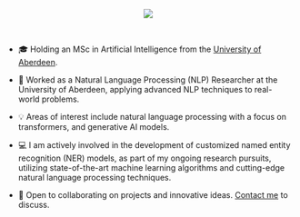 <p align="center">
<a href="https://github.com/OthmanMohammad">
    <img src="https://readme-typing-svg.demolab.com?font=Fira+Code&weight=600&size=40&duration=2500&color=11F7BF&center=true&multiline=true&repeat=false&width=1050&height=175&lines=Mohammad+Othman;Machine+Learning+Engineer+%7C+NLP+Researcher;Software+Engineer" />
</a>
</p>

<br/>
</p>

* 🎓 Holding an MSc in Artificial Intelligence from the [University of Aberdeen](https://www.abdn.ac.uk/research/explore/data-ai-572.php).

* 📖 Worked as a Natural Language Processing (NLP) Researcher at the University of Aberdeen, applying advanced NLP techniques to real-world problems.

* 💡 Areas of interest include natural language processing with a focus on transformers, and generative AI models.

* 💻 I am actively involved in the development of customized named entity recognition (NER) models, as part of my ongoing research pursuits, utilizing state-of-the-art machine learning algorithms and cutting-edge natural language processing techniques.
* 📧 Open to collaborating on projects and innovative ideas. [Contact me](mailto:Mo@MohammadOthman.com) to discuss.
